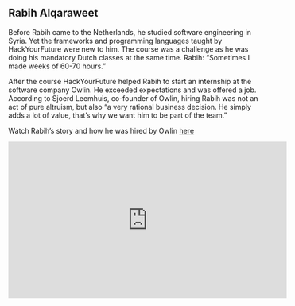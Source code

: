 ## Rabih Alqaraweet

Before Rabih came to the Netherlands, he studied software engineering in Syria. Yet the frameworks and programming languages taught by HackYourFuture were new to him. The course was a challenge as he was doing his mandatory Dutch classes at the same time. Rabih: “Sometimes I made weeks of 60-70 hours.”

After the course HackYourFuture helped Rabih to start an internship at the software company Owlin. He exceeded expectations and was offered a job. According to Sjoerd Leemhuis, co-founder of Owlin, hiring Rabih was not an act of pure altruism, but also “a very rational business decision. He simply adds a lot of value, that’s why we want him to be part of the team.”

Watch Rabih’s story and how he was hired by Owlin <span class="underline"> [here](www.hackyourfuture.net/rabih)</span>

<iframe width="560" height="315" src="https://www.youtube.com/embed/zbxDUmVy8Qk" frameborder="0" allow="accelerometer; autoplay; encrypted-media; gyroscope; picture-in-picture" allowfullscreen></iframe>
